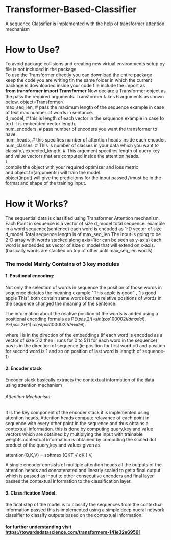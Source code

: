 # Transformer-Based-Classifier
A sequence Classifier is implemented with the help of transformer attention mechanism
# How to Use?
To avoid package collisions and creating new virtual environments setup.py file is not included in the package \
To use the Transformer directly you can download the entire package\
keep the code you are writing tin the same folder in which the current package is downloaded inside your code file include the import as \
**from transformer import Transformer**
Now declare a Transformer object as the pass the required arguments. Transformer takes 6 arguments as shown below.
object=Transformer(\
        max_seq_len, # pass the maximum length of the sequence example in case of text max number of words in sentance.\
        d_model, # this is length of each vector in the sequence example in case to text it is embedded vector length. \
        num_encoders, # pass number of encoders you want the transformer to have.\
        num_heads, # this specifies number of attention heads inside each encoder.\
        num_classes, # This is number of classes in your data which you want to classify.\ 
        expected_length, # This argument specifies length of query key and value vectors that are computed inside the attention heads.\
        )\
 compile the object with your required optimizer and loss metric\
 and object.fir(arguments) will train the model.\
 object(input) will give the predicitons for the input passed //must be in the format and shape of the training input.
# How it Works?
The sequential data is classified using Transformer Attention mechanism. 
Each Point in sequence is a vector of size d_model total sequence. example in a word sequence(sentence) each word is encoded as 1-D vector of size d_model 
Total sequence length is of max_seq_len 
The input is going to be 2-D array with words stacked along axis=1(or can be seen as y-axis) each word is embedded as vector of size d_model that will extend on x-axis.(basically words are stacked on top of other until max_seq_len words) 

### The model Mainly Contains of 3 key modules

#### 1. Positional encoding: 

Not only the selection of words in sequence the position of those words in sequence dictates the meaning example "This apple is good" , "is good apple This" both contain same words but the relative positions of words in the sequence changed the meaning of the sentence.

The information about the relative position of the words is added using a positional encoding formula as 
    PE(𝑝𝑜𝑠,2𝑖)=𝑠𝑖𝑛(𝑝𝑜𝑠100002𝑖/𝑑𝑚𝑜𝑑𝑒𝑙),
    PE(𝑝𝑜𝑠,2𝑖+1)=𝑐𝑜𝑠(𝑝𝑜𝑠100002𝑖/𝑑𝑚𝑜𝑑𝑒𝑙).
    
where i is in the direction of the embeddings (if each word is encoded as a vector of size 512 then i runs for 0 to 511 for each word in the sequence)
pos is in the direction of sequence (ie position for first word =0 and position for second word is 1 and so on position of last word is lenngth of sequence-1)

#### 2. Encoder stack 

Encoder stack basically extracts the contextual information of the data using attention mechanism 

###### Attention Mechanism:

It is the key component of the encoder stack it is implemented using attention heads. Attention heads compute relavance of each point in sequence with every other point in the sequence and thus obtains a contextual information. this is done by computing query,key and value vectors which are obtained by multiplying the input with trainable weights.contextual information is obtained by computing the scaled dot product of the query,key and values given as

  attention(Q,K,V) = softmax (QKT √ dK ) V,

A single encoder consists of multiple attention heads all the outputs of the attention heads and concatenated and linearly scaled to get a final output which is passed as input to other consecutive encoders and final layer passes the contextual information to the classification layer.

#### 3. Classification Model.

the final step of the model is to classify the sequences from the contextual information passed this is implemented using a simple deep nueral network classifier to classify outputs based on the contextual information.
  
#### for further understanding visit https://towardsdatascience.com/transformers-141e32e69591
